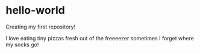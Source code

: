 # hello-world
Creating my first repository!


I love eating tiny pizzas fresh out of the freeeezer
sometimes I forget where my socks go!
